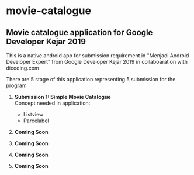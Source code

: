 # movie-catalogue
## Movie catalogue application for Google Developer Kejar 2019 

This is a native android app for submission requirement in "Menjadi Android Developer Expert" from Google Developer Kejar 2019 in collaboaration with dicoding.com

There are 5 stage of this application representing 5 submission for the program 

1.  **Submission 1: Simple Movie Catalogue**
    </br> Concept needed in application:
    - Listview
    - Parcelabel 
  
2. **Coming Soon**
3. **Coming Soon**
4. **Coming Soon**
5. **Coming Soon**
